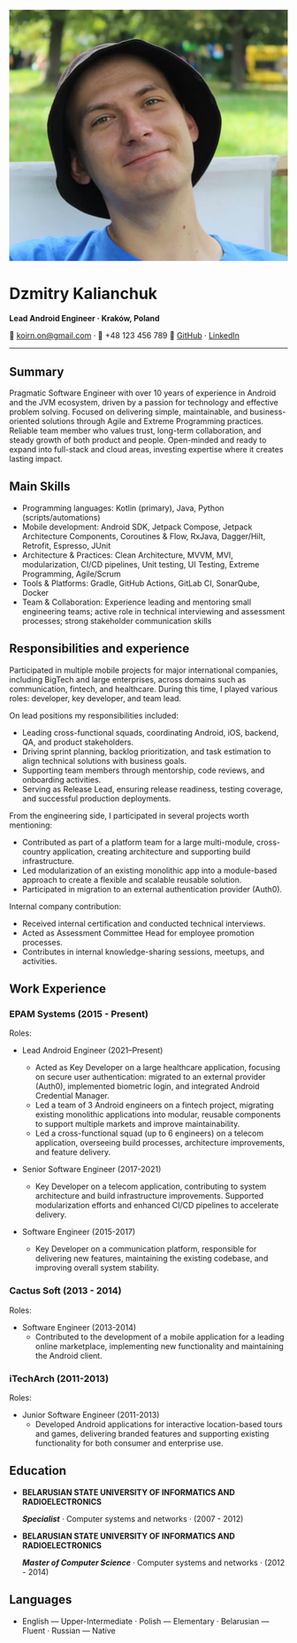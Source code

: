 <!-- Header with photo and contact info -->
![Dzmitry Kalianchuk avatar](assets/avatar.webp)

# Dzmitry Kalianchuk

**Lead Android Engineer · Kraków, Poland**

📧 <koirn.on@gmail.com> · 📱 +48 123 456 789
🔗 [GitHub](https://github.com/dzmitryk-dev) · [LinkedIn](https://linkedin.com/in/your-profile)

---

## Summary

Pragmatic Software Engineer with over 10 years of experience in Android and the JVM ecosystem, driven by a passion for technology and effective problem solving. Focused on delivering simple, maintainable, and business-oriented solutions through Agile and Extreme Programming practices. Reliable team member who values trust, long-term collaboration, and steady growth of both product and people. Open-minded and ready to expand into full-stack and cloud areas, investing expertise where it creates lasting impact.

## Main Skills

- Programming languages: Kotlin (primary), Java, Python (scripts/automations)
- Mobile development: Android SDK, Jetpack Compose, Jetpack Architecture Components, Coroutines & Flow, RxJava, Dagger/Hilt, Retrofit, Espresso, JUnit
- Architecture & Practices: Clean Architecture, MVVM, MVI, modularization, CI/CD pipelines, Unit testing, UI Testing, Extreme Programming, Agile/Scrum
- Tools & Platforms: Gradle, GitHub Actions, GitLab CI, SonarQube, Docker
- Team & Collaboration: Experience leading and mentoring small engineering teams; active role in technical interviewing and assessment processes; strong stakeholder communication skills

## Responsibilities and experience

Participated in multiple mobile projects for major international companies, including BigTech and large enterprises, across domains such as communication, fintech, and healthcare. During this time, I played various roles: developer, key developer, and team lead.

On lead positions my responsibilities included:

- Leading cross-functional squads, coordinating Android, iOS, backend, QA, and product stakeholders.
- Driving sprint planning, backlog prioritization, and task estimation to align technical solutions with business goals.
- Supporting team members through mentorship, code reviews, and onboarding activities.
- Serving as Release Lead, ensuring release readiness, testing coverage, and successful production deployments.

From the engineering side, I participated in several projects worth mentioning:

- Contributed as part of a platform team for a large multi-module, cross-country application, creating architecture and supporting build infrastructure.
- Led modularization of an existing monolithic app into a module-based approach to create a flexible and scalable reusable solution.
- Participated in migration to an external authentication provider (Auth0).

Internal company contribution:

- Received internal certification and conducted technical interviews.
- Acted as Assessment Committee Head for employee promotion processes.
- Contributes in internal knowledge-sharing sessions, meetups, and activities.

## Work Experience

### EPAM Systems (2015 - Present)

Roles:

- Lead Android Engineer (2021–Present)
  - Acted as Key Developer on a large healthcare application, focusing on secure user authentication: migrated to an external provider (Auth0), implemented biometric login, and integrated Android Credential Manager.
  - Led a team of 3 Android engineers on a fintech project, migrating existing monolithic applications into modular, reusable components to support multiple markets and improve maintainability.
  - Led a cross-functional squad (up to 6 engineers) on a telecom application, overseeing build processes, architecture improvements, and feature delivery.

- Senior Software Engineer (2017-2021)
  - Key Developer on a telecom application, contributing to system architecture and build infrastructure improvements. Supported modularization efforts and enhanced CI/CD pipelines to accelerate delivery.

- Software Engineer (2015-2017)
  - Key Developer on a communication platform, responsible for delivering new features, maintaining the existing codebase, and improving overall system stability.

### Cactus Soft (2013 - 2014)

Roles:

- Software Engineer (2013-2014)
  - Contributed to the development of a mobile application for a leading online marketplace, implementing new functionality and maintaining the Android client.

### iTechArch (2011-2013)

Roles:  

- Junior Software Engineer (2011-2013)
  - Developed Android applications for interactive location-based tours and games, delivering branded features and supporting existing functionality for both consumer and enterprise use.

## Education

- **BELARUSIAN STATE UNIVERSITY OF INFORMATICS AND RADIOELECTRONICS**

  ***Specialist*** · Computer systems and networks · (2007 - 2012)

- **BELARUSIAN STATE UNIVERSITY OF INFORMATICS AND RADIOELECTRONICS**

  ***Master of Computer Science***  · Computer systems and networks · (2012 - 2014)

## Languages

- English — Upper-Intermediate · Polish — Elementary · Belarusian — Fluent · Russian — Native
